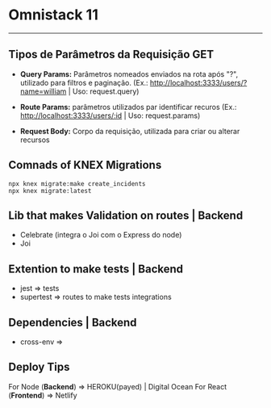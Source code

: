 # Omnistack 11
---

## Tipos de Parâmetros da Requisição GET

* __Query Params:__ Parâmetros nomeados enviados na rota após "?", utilizado para filtros e paginação. (Ex.: <http://localhost:3333/users/?name=william> | Uso: request.query)  

* __Route Params:__ parâmetros utilizados par identificar recuros (Ex.: <http://localhost:3333/users/:id> | Uso: request.params)  

* __Request Body:__ Corpo da requisição, utilizada para criar ou alterar recursos  


## Comnads of KNEX Migrations
    npx knex migrate:make create_incidents
    npx knex migrate:latest

## Lib that makes Validation on routes | Backend

* Celebrate (integra o Joi com o Express do node)
* Joi


## Extention to make tests | Backend
* jest => tests
* supertest => routes to make tests integrations

## Dependencies | Backend
* cross-env => 



## Deploy Tips

For Node (__Backend__) => HEROKU(payed) | Digital Ocean
For React (__Frontend__) => Netlify
